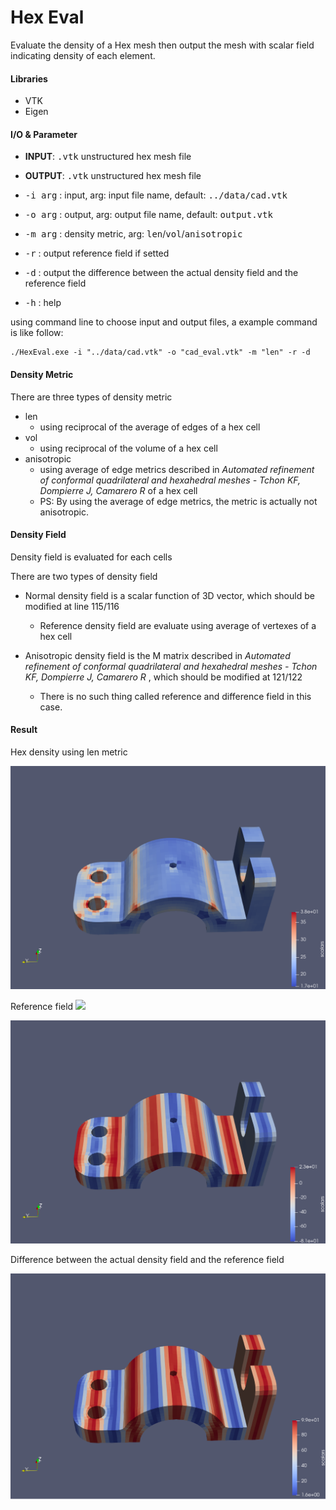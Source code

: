 # Hex Eval

Evaluate the density of a Hex mesh then output the mesh with scalar field indicating density of each element.

#### Libraries

- VTK
- Eigen

#### I/O & Parameter

- **INPUT**: <kbd>.vtk</kbd> unstructured hex mesh file
- **OUTPUT**: <kbd>.vtk</kbd> unstructured hex mesh file
- <kbd>-i arg</kbd> : input, arg: input file name, default: <kbd>../data/cad.vtk</kbd>

- <kbd>-o arg</kbd> : output, arg: output file name, default: <kbd>output.vtk</kbd>
- <kbd>-m arg</kbd> : density metric, arg: <kbd>len</kbd>/<kbd>vol</kbd>/<kbd>anisotropic</kbd>
- <kbd>-r</kbd>   : output reference field if setted
- <kbd>-d</kbd>   : output the difference between the actual density field and the reference field
- <kbd>-h</kbd>   : help

using command line to choose input and output files, a example command is like follow:

```shell
./HexEval.exe -i "../data/cad.vtk" -o "cad_eval.vtk" -m "len" -r -d
```

#### Density Metric

There are three types of density metric

- len
  - using reciprocal of the average of edges of a hex cell
- vol
  - using reciprocal of the volume of a hex cell
- anisotropic
  - using average of edge metrics described in *Automated refinement of conformal quadrilateral and hexahedral meshes - Tchon KF, Dompierre J, Camarero R*  of a hex cell
  - PS: By using the average of edge metrics, the metric is actually not anisotropic.

#### Density Field

Density field is evaluated for each cells

There are two types of density field

- Normal density field is a scalar function of 3D vector, which should be modified at line 115/116
  - Reference density field are evaluate using average of vertexes of a hex cell

- Anisotropic density field is the M matrix described in *Automated refinement of conformal quadrilateral and hexahedral meshes - Tchon KF, Dompierre J, Camarero R* , which should be modified at 121/122
  - There is no such thing called reference and difference field in this case.


#### Result

Hex density using len metric

<img src=".\img\eval.png" alt="eval" />

Reference field <img src="http://latex.codecogs.com/svg.latex?50(1 + \sin{3y})">

<img src=".\img\ref.png" alt="ref" />

Difference between the actual density field and the reference field

<img src=".\img\diff.png" alt="diff" />

